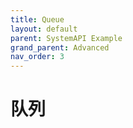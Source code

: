 ```yaml
---
title: Queue
layout: default
parent: SystemAPI Example
grand_parent: Advanced
nav_order: 3
---
```


# 队列